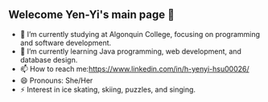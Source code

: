 ## Welecome Yen-Yi's main page 👋


- 🔭 I’m currently studying at Algonquin College, focusing on programming and software development.
- 🌱 I’m currently learning Java programming, web development, and database design.
- 📫 How to reach me:https://www.linkedin.com/in/h-yenyi-hsu00026/
- 😄 Pronouns: She/Her
- ⚡ Interest in ice skating, skiing, puzzles, and singing.
